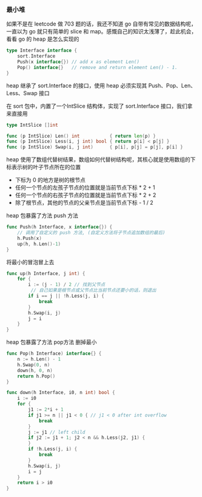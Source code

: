 ### 最小堆  

如果不是在 leetcode 做 703 题的话，我还不知道 go 自带有常见的数据结构呢，一直以为 go 就只有简单的 slice 和 map。感慨自己的知识太浅薄了，趁此机会，看看 go 的 heap 是怎么实现的

```go
type Interface interface {
	sort.Interface
	Push(x interface{}) // add x as element Len()
	Pop() interface{}   // remove and return element Len() - 1.
}
```

heap  继承了 sort.Interface 的接口，使用 heap 必须实现其 Push、Pop、Len、Less、Swap 接口

在 sort 包中，内置了一个IntSlice 结构体，实现了 sort.Interface 接口，我们拿来直接用

```go
type IntSlice []int

func (p IntSlice) Len() int           { return len(p) }
func (p IntSlice) Less(i, j int) bool { return p[i] < p[j] }
func (p IntSlice) Swap(i, j int)      { p[i], p[j] = p[j], p[i] }
```

heap 使用了数组代替树结果，数组如何代替树结构呢，其核心就是使用数组的下标表示树的叶子节点所在的位置

* 下标为 0 的地方是树的根节点
* 任何一个节点的左孩子节点的位置就是当前节点下标 * 2 + 1
* 任何一个节点的右孩子节点的位置就是当前节点下标 * 2 + 2
* 除了根节点，其他的节点的父亲节点是当前节点下标 - 1 / 2

heap 包暴露了方法 push 方法

```go
func Push(h Interface, x interface{}) {
    // 调用了自定义的 push 方法, (自定义方法将子节点追加数组的最后)
	h.Push(x)
	up(h, h.Len()-1)
}
```

将最小的冒泡冒上去

```go
func up(h Interface, j int) {
	for {
		i := (j - 1) / 2 // 找到父节点
         // 自己如果是根节点或父节点比当前节点还要小的话，则退出
		if i == j || !h.Less(j, i) {
			break
		}
		h.Swap(i, j)
		j = i
	}
} 
```

heap 包暴露了方法 pop方法 删掉最小

```go
func Pop(h Interface) interface{} {
	n := h.Len() - 1
	h.Swap(0, n)
	down(h, 0, n)
	return h.Pop()
}
```

```go
func down(h Interface, i0, n int) bool {
	i := i0
	for {
		j1 := 2*i + 1
		if j1 >= n || j1 < 0 { // j1 < 0 after int overflow
			break
		}
		j := j1 // left child
		if j2 := j1 + 1; j2 < n && h.Less(j2, j1) { 
		}
		if !h.Less(j, i) {
			break
		}
		h.Swap(i, j)
		i = j
	}
	return i > i0
}
```

